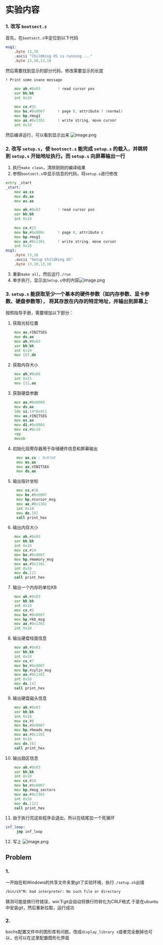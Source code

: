 # 实验内容
### 1. 改写 `bootsect.s`
首先，在`bootsect.s`中定位到以下代码
```asm
msg1:
	.byte 13,10
	.ascii "ChildKing OS is running ..."
	.byte 13,10,13,10
```
然后需要找到显示的部分代码，修改需要显示的长度
```asm
! Print some inane message

	mov	ah,#0x03		! read cursor pos
	xor	bh,bh
	int	0x10
	
	mov	cx,#32
	mov	bx,#0x0007		! page 0, attribute 7 (normal)
	mov	bp,#msg1
	mov	ax,#0x1301		! write string, move cursor
	int	0x10
```
然后编译运行，可以看到显示出来
![image.png](https://s2.loli.net/2024/12/11/d8wnGMSHy4jhqQA.png)
### 2. 改写 `setup.s`，使 `bootsect.s` 能完成 `setup.s` 的载入，并跳转到 `setup.s` 开始地址执行。而 `setup.s` 向屏幕输出一行
1. 执行`make clean`，清除刚刚的编译结果
2. 参照`bootsect.s`中显示信息的代码，将`setup.s`进行修改
```asm
entry _start
_start:
	mov	ax,cs
	mov	ds,ax
	mov	es,ax

	mov	ah,#0x03		! read cursor pos
	xor	bh,bh
	int	0x10
	
	mov	cx,#23
	mov	bx,#0x000c		! page 0, attribute c 
	mov	bp,#msg1
	mov	ax,#0x1301		! write string, move cursor
	int	0x10
msg1:
	.byte 13,10
	.ascii "Setup ChildKing OS"
	.byte 13,10,13,10
```
3. 重新`make all`，然后运行`./run`
4. 单步执行，显示出`Setup.s`中的内容![image.png](https://s2.loli.net/2024/12/11/3ivMj5IWUse2gbR.png)
### 3. `setup.s` 能获取至少一个基本的硬件参数（如内存参数、显卡参数、硬盘参数等）， 将其存放在内存的特定地址，并输出到屏幕上
按照指导手册，需要增加以下部分：
1. 获取光标位置
```asm
    mov ax,#INITSEG
    mov ds,ax
    mov ah,#0x03
    xor bh,bh
    int 0x10
    mov [0],dx
```
2. 获取内存大小
```asm
    mov ah,#0x88
    int 0x15
    mov [2],ax
```
3. 获取硬盘参数
```asm
	mov ax,#0x0000
	mov ds,ax 
	lds si,[4*0x41]
	mov ax,#INITSEG
	mov es,ax 
	mov di,#0x0004 
	mov cx,#0x10 
	rep
	movsb
```
4. 初始化段寄存器用于存储硬件信息和屏幕输出
```asm
	 mov ax,cs ; 0x07e0
	 mov es,ax
	 mov ax,#INITSEG
	 mov ds,ax
```
5. 输出指针坐标
```asm
	 mov cx,#18
	 mov bx,#0x0007
	 mov bp,#cursor_msg
	 mov ax,#0x1301
	 int 0x10
	 mov dx,[0]
	 call print_hex
```
6. 输出内存大小
```asm
	mov ah,#0x03
	xor bh,bh
	int 0x10
	mov cx,#14
	mov bx,#0x0007
	mov bp,#memory_msg
	mov ax,#0x1301
	int 0x10
	mov dx,[2] 
	call print_hex
```
7. 输出一个内存的单位KB
```asm
	mov ah,#0x03
	xor bh,bh
	int 0x10
	mov cx,#2
	mov bx,#0x0007
	mov bp,#kb_msg
	mov ax,#0x1301
	int 0x10
```
8. 输出硬盘柱面信息
```asm
	mov ah,#0x03
	xor bh,bh
	int 0x10
	mov cx,#7
	mov bx,#0x0007
	mov bp,#cylin_msg
	mov ax,#0x1301
	int 0x10
	mov dx,[4]
	call print_hex
```
9. 输出硬盘磁头信息
```asm
	mov ah,#0x03
	xor bh,bh
	int 0x10
	mov cx,#8
	mov bx,#0x0007
	mov bp,#heads_msg
	mov ax,#0x1301
	int 0x10
	mov dx,[6]
	call print_hex
```
10. 输出扇区信息
```asm
	mov ah,#0x03
	xor bh,bh
	int 0x10
	mov cx,#10
	mov bx,#0x0007
	mov bp,#msg_sectors
	mov ax,#0x1301
	int 0x10
	mov dx,[12]
	call print_hex
```
11. 由于执行完这些程序会退出，所以在结尾加一个死循环
```asm
inf_loop:
	 jmp inf_loop
```
12. 写上
![image.png](https://s2.loli.net/2024/12/11/etuYWrJc9gxDoZT.png)
## Problem
### 1. 
一开始在和Windows的共享文件夹里git了实验环境，执行`./setup.sh`出错
```sh
/bin/sh^M: bad interpreter: No such file or directory
```
猜测可能是换行符错误，win下git会自动将换行符转化为CRLF格式
于是在ubuntu中安装git，然后重新拉取，运行成功
### 2.
bochs配置文件中的图形库有问题，改成`display_library x`或者完全删掉也可以，也可以在这里配置图形化界面
